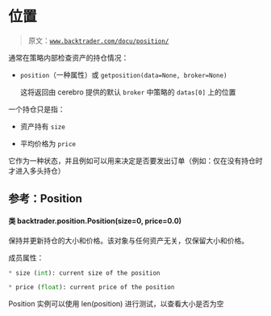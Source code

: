 # 位置

> 原文：[`www.backtrader.com/docu/position/`](https://www.backtrader.com/docu/position/)

通常在策略内部检查资产的持仓情况：

+   `position`（一种属性）或 `getposition(data=None, broker=None)`

    这将返回由 cerebro 提供的默认 `broker` 中策略的 `datas[0]` 上的位置

一个持仓只是指：

+   资产持有 `size`

+   平均价格为 `price`

它作为一种状态，并且例如可以用来决定是否要发出订单（例如：仅在没有持仓时才进入多头持仓）

## 参考：Position

#### 类 backtrader.position.Position(size=0, price=0.0)

保持并更新持仓的大小和价格。该对象与任何资产无关，仅保留大小和价格。

成员属性：

```py
* size (int): current size of the position

* price (float): current price of the position
```

Position 实例可以使用 len(position) 进行测试，以查看大小是否为空
